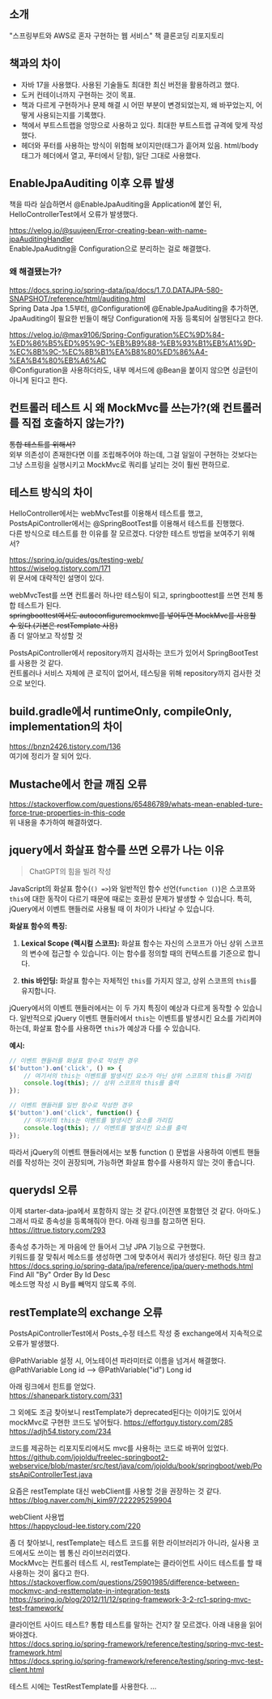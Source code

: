 
## 소개

"스프링부트와 AWS로 혼자 구현하는 웹 서비스" 책 클론코딩 리포지토리  

## 책과의 차이

- 자바 17을 사용했다. 사용된 기술들도 최대한 최신 버전을 활용하려고 했다.
- 도커 컨테이너까지 구현하는 것이 목표.
- 책과 다르게 구현하거나 문제 해결 시 어떤 부분이 변경되었는지, 왜 바꾸었는지, 어떻게 사용되는지를 기록했다.
- 책에서 부트스트랩을 엉망으로 사용하고 있다. 최대한 부트스트랩 규격에 맞게 작성했다.
- 헤더와 푸터를 사용하는 방식이 위험해 보이지만(태그가 흩어져 있음. html/body 태그가 헤더에서 열고, 푸터에서 닫힘), 일단 그대로 사용했다.

## EnableJpaAuditing 이후 오류 발생
책을 따라 실습하면서 @EnableJpaAuditing을 Application에 붙인 뒤, HelloControllerTest에서 오류가 발생했다.

https://velog.io/@suujeen/Error-creating-bean-with-name-jpaAuditingHandler  
EnableJpaAuditng을 Configuration으로 분리하는 걸로 해결했다.

### 왜 해결됐는가?
https://docs.spring.io/spring-data/jpa/docs/1.7.0.DATAJPA-580-SNAPSHOT/reference/html/auditing.html  
Spring Data Jpa 1.5부터, @Configuration에 @EnableJpaAuditing을 추가하면, JpaAuditing이 필요한 빈들이 해당 Configuration에 자동 등록되어 실행된다고 한다.

https://velog.io/@max9106/Spring-Configuration%EC%9D%84-%ED%86%B5%ED%95%9C-%EB%B9%88-%EB%93%B1%EB%A1%9D-%EC%8B%9C-%EC%8B%B1%EA%B8%80%ED%86%A4-%EA%B4%80%EB%A6%AC  
@Configuration을 사용하더라도, 내부 메서드에 @Bean을 붙이지 않으면 싱글턴이 아니게 된다고 한다.

## 컨트롤러 테스트 시 왜 MockMvc를 쓰는가?(왜 컨트롤러를 직접 호출하지 않는가?)
~~통합 테스트를 위해서?~~  
외부 의존성이 존재한다면 이를 조립해주어야 하는데, 그걸 일일이 구현하는 것보다는 그냥 스프링을 실행시키고 MockMvc로 쿼리를 날리는 것이 훨씬 편하므로.

## 테스트 방식의 차이
HelloController에서는 webMvcTest를 이용해서 테스트를 했고, PostsApiController에서는 @SpringBootTest를 이용해서 테스트를 진행했다.  
다른 방식으로 테스트를 한 이유를 잘 모르겠다. 다양한 테스트 방법을 보여주기 위해서?

https://spring.io/guides/gs/testing-web/  
https://wiselog.tistory.com/171  
위 문서에 대략적인 설명이 있다.

webMvcTest를 쓰면 컨트롤러 하나만 테스팅이 되고, springboottest를 쓰면 전체 통합 테스트가 된다.  
~~springboottest에서도 autoconfiguremockmvc를 넣어두면 MockMvc를 사용할 수 있다.(기본은 restTemplate 사용)~~  
좀 더 알아보고 작성할 것

PostsApiController에서 repository까지 검사하는 코드가 있어서 SpringBootTest를 사용한 것 같다.  
컨트롤러나 서비스 자체에 큰 로직이 없어서, 테스팅을 위해 repository까지 검사한 것으로 보인다.

## build.gradle에서 runtimeOnly, compileOnly, implementation의 차이

https://bnzn2426.tistory.com/136  
여기에 정리가 잘 되어 있다.

## Mustache에서 한글 깨짐 오류

https://stackoverflow.com/questions/65486789/whats-mean-enabled-ture-force-true-properties-in-this-code  
위 내용을 추가하여 해결하였다.

## jquery에서 화살표 함수를 쓰면 오류가 나는 이유

> ChatGPT의 힘을 빌려 작성

JavaScript의 화살표 함수(`() =>`)와 일반적인 함수 선언(`function ()`)은 스코프와 `this`에 대한 동작이 다르기 때문에 때로는 호환성 문제가 발생할 수 있습니다. 특히, jQuery에서 이벤트 핸들러로 사용될 때 이 차이가 나타날 수 있습니다.

**화살표 함수의 특징:**

1. **Lexical Scope (렉시컬 스코프):** 화살표 함수는 자신의 스코프가 아닌 상위 스코프의 변수에 접근할 수 있습니다. 이는 함수를 정의할 때의 컨텍스트를 기준으로 합니다.

2. **this 바인딩:** 화살표 함수는 자체적인 `this`를 가지지 않고, 상위 스코프의 `this`를 유지합니다.

jQuery에서의 이벤트 핸들러에서는 이 두 가지 특징이 예상과 다르게 동작할 수 있습니다. 일반적으로 jQuery 이벤트 핸들러에서 `this`는 이벤트를 발생시킨 요소를 가리켜야 하는데, 화살표 함수를 사용하면 `this`가 예상과 다를 수 있습니다.

**예시:**

```javascript
// 이벤트 핸들러를 화살표 함수로 작성한 경우
$('button').on('click', () => {
    // 여기서의 this는 이벤트를 발생시킨 요소가 아닌 상위 스코프의 this를 가리킴
    console.log(this); // 상위 스코프의 this를 출력
});

// 이벤트 핸들러를 일반 함수로 작성한 경우
$('button').on('click', function() {
    // 여기서의 this는 이벤트를 발생시킨 요소를 가리킴
    console.log(this); // 이벤트를 발생시킨 요소를 출력
});
```
따라서 jQuery의 이벤트 핸들러에서는 보통 function () 문법을 사용하여 이벤트 핸들러를 작성하는 것이 권장되며, 가능하면 화살표 함수를 사용하지 않는 것이 좋습니다.

## querydsl 오류

이제 starter-data-jpa에서 포함하지 않는 것 같다.(이전엔 포함했던 것 같다. 아마도.) 그래서 따로 종속성을 등록해줘야 한다. 아래 링크를 참고하면 된다.  
https://ittrue.tistory.com/293

종속성 추가하는 게 마음에 안 들어서 그냥 JPA 기능으로 구현했다.  
키워드를 잘 맞춰서 메소드를 생성하면 그에 맞추어서 쿼리가 생성된다. 하단 링크 참고  
https://docs.spring.io/spring-data/jpa/reference/jpa/query-methods.html  
Find All "By" Order By Id Desc  
메소드명 작성 시 By를 빼먹지 않도록 주의.

## restTemplate의 exchange 오류

PostsApiControllerTest에서 Posts_수정 테스트 작성 중 exchange에서 지속적으로 오류가 발생했다. 

@PathVariable 설정 시, 어노테이션 파라미터로 이름을 넘겨서 해결했다.  
@PathVariable Long id --> @PathVariable("id") Long id

아래 링크에서 힌트를 얻었다.  
https://shanepark.tistory.com/331

그 외에도 조금 찾아보니 restTemplate가 deprecated된다는 이야기도 있어서 mockMvc로 구현한 코드도 넣어뒀다.
https://effortguy.tistory.com/285  
https://adjh54.tistory.com/234

코드를 제공하는 리포지토리에서도 mvc를 사용하는 코드로 바뀌어 있었다.  
https://github.com/jojoldu/freelec-springboot2-webservice/blob/master/src/test/java/com/jojoldu/book/springboot/web/PostsApiControllerTest.java


요즘은 restTemplate 대신 webClient를 사용할 것을 권장하는 것 같다.    
https://blog.naver.com/hj_kim97/222295259904  

webClient 사용법  
https://happycloud-lee.tistory.com/220


좀 더 찾아보니, restTemplate는 테스트 코드를 위한 라이브러리가 아니라, 실사용 코드에서도 쓰이는 웹 통신 라이브러리였다.   
MockMvc는 컨트롤러 테스트 시, restTemplate는 클라이언트 사이드 테스트를 할 때 사용하는 것이 옳다고 한다.  
https://stackoverflow.com/questions/25901985/difference-between-mockmvc-and-resttemplate-in-integration-tests  
https://spring.io/blog/2012/11/12/spring-framework-3-2-rc1-spring-mvc-test-framework/

클라이언트 사이드 테스트? 통합 테스트를 말하는 건지? 잘 모르겠다. 아래 내용을 읽어봐야겠다.  
https://docs.spring.io/spring-framework/reference/testing/spring-mvc-test-framework.html  
https://docs.spring.io/spring-framework/reference/testing/spring-mvc-test-client.html

테스트 시에는 TestRestTemplate를 사용한다. ...